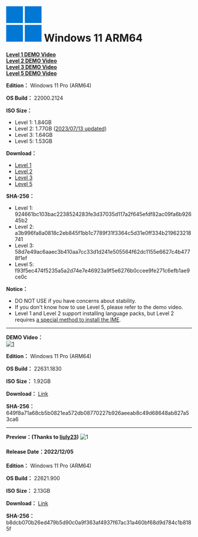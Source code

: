 # <img src="/icons/windows-11.svg"> Windows 11 ARM64

**[Level 1 DEMO Video](https://youtu.be/KHYg8D0l_eg)**  
**[Level 2 DEMO Video](https://youtu.be/ZEFq3IPu9b4)**  
**[Level 3 DEMO Video](https://youtu.be/fWqnPL3pqWc)**  
**[Level 5 DEMO Video](https://youtu.be/VmlOx64drWs)**

**Edition：** Windows 11 Pro (ARM64)

**OS Build：** 22000.2124

**ISO Size：**
- Level 1: 1.84GB
- Level 2: 1.77GB ([2023/07/13 updated](https://github.com/WhatTheBlock/WindowsSimplify/discussions/83#discussioncomment-6432726))
- Level 3: 1.64GB
- Level 5: 1.53GB

**Download：**
- [Level 1](https://github.com/WhatTheBlock/WindowsSimplify/releases/download/iso/22000.2124_arm_230712_lv1.iso)
- [Level 2](https://github.com/WhatTheBlock/WindowsSimplify/releases/download/iso/22000.2124_arm_230712_lv2.iso)
- [Level 3](https://github.com/WhatTheBlock/WindowsSimplify/releases/download/iso/22000.2124_arm_230712_lv3.iso)
- [Level 5](https://github.com/WhatTheBlock/WindowsSimplify/releases/download/iso/22000.2124_arm_230712_handicapped.iso)

**SHA-256：**
- Level 1: 924661bc103bac2238524283fe3d37035d117a2f645efdf82ac09fa6b92645b2
- Level 2: a3b996fa8a0818c2eb845f1bb1c7789f31f3364c5d31e0ff334b219623218741
- Level 3: 58d7e49ac6aaec3b410aa7cc33d1d241e505564f62dc1155e6627c4b4778f1ef
- Level 5: f93f5ec474f5235a5a2d74e7e46923a9f5e6276b0ccee9fe271c6efb1ae9ce0c

**Notice：**
- DO NOT USE if you have concerns about stability.
- If you don't know how to use Level 5, please refer to the demo video.
- Level 1 and Level 2 support installing language packs, but Level 2 requires [a special method to install the IME](https://github.com/WhatTheBlock/WindowsSimplify/issues/74#issuecomment-1590565034).

----

**DEMO Video：** <br>
[![1](https://img.youtube.com/vi/FX8P7zbumbY/maxresdefault.jpg)](https://youtu.be/FX8P7zbumbY "DEMO Video")

**Edition：** Windows 11 Pro (ARM64)

**OS Build：** 22631.1830

**ISO Size：** 1.92GB

**Download：** [Link](https://github.com/WhatTheBlock/WindowsSimplify/releases/download/iso/22631.1830_arm_230602.iso)

**SHA-256：** 649f8a71a68cb5b0821ea572db08770227b926aeeab8c49d68648ab827a53ca6

----

**Preview：(Thanks to [liuly23](https://github.com/liuly23))**
![1](https://github.com/WhatTheBlock/WindowsSimplify/blob/master/preview/22621.900_arm_221205.jpg)

#### Release Date：2022/12/05

**Edition：** Windows 11 Pro (ARM64)

**OS Build：** 22621.900

**ISO Size：** 2.13GB

**Download：** [Link](https://gmnfuedutw-my.sharepoint.com/:u:/g/personal/40543229_gm_nfu_edu_tw/EZ_qSLneH-FDg_ctfmQudsoBbx5GSdjQPzlo-ys9GMH8ng?e=iuKquJ)

**SHA-256：** b8dcb070b26ed479b5d90c0a9f363af4937f67ac31a460bf68d9d784c1b8185f
